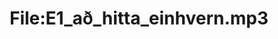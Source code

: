 ---
title: File:E1_að_hitta_einhvern.mp3
recording of: að hitta einhvern
reading speed: slow
speaker: E
license: CC0
---